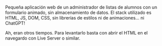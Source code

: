 Pequeña aplicación web de un administrador de listas de alumnos con un formulario animado, sin almacenamiento de datos.
El stack utilizado es HTML, JS, DOM, CSS, sin librerías de estilos ni de animaciones... ni ChatGPT! 

Ah, eran otros tiempos.
Para levantarlo basta con abrir el HTML en el navegardo con Live Server o similar.

